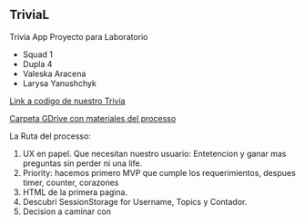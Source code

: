 TriviaL
-------

Trivia App Proyecto para Laboratorio
- Squad 1
- Dupla 4
- Valeska Aracena
- Larysa Yanushchyk

[Link a codigo de nuestro Trivia](https://replit.com/join/ufmxrsuk-hyperlara)

[Carpeta GDrive con materiales del processo](https://replit.com/join/ufmxrsuk-hyperlara)

La Ruta del processo:

1. UX en papel. Que necesitan nuestro usuario: Entetencion y ganar mas preguntas sin perder ni una life.
3. Priority: hacemos primero MVP que cumple los requerimientos, despues timer, counter, corazones
4. HTML de la primera pagina. 
5. Descubri SessionStorage for Username, Topics y Contador.
6. Decision a caminar con <script> a dentro de html. 
7. Couch seccion. Entendi que no cumplimos con "practica buena". Repetimos su mismo codigo, multiplicamos monton de HTML y no podemos a volver el codigo en separado js file.
8. Valley of despair.
9. Almuerzo.
11. Volver al inicio y hacer script.js donde pone funcion que hace proceso muy simple para todos botones (corecto y incorecto). Timer. Counter.
12. Multiplicar solucion a preguntas en topicos.
13. CSS. Classes, Botones, Change Style.

Resumen
-------

Que cumpliste

- [x] Codigo de "practica bueno"
- [x] MVP levemente parecido a UX
- [x] Descubriendo JS (variables, funciones), DOM (GetElementById, EventListener), HTML, CSS
- [ ] Contador de atras con corazones
- [ ] Listen "Daft Punk - Harder, Better, Faster, Stronger" 100 veses

